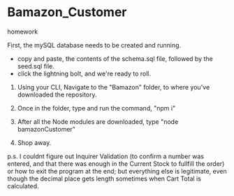 # Bamazon_Customer
homework

First, the mySQL database needs to be created and running.
  - copy and paste, the contents of the schema.sql file, followed by the seed.sql file.
  - click the lightning bolt, and we're ready to roll. 


1. Using your CLI, Navigate to the "Bamazon" folder, to where you've downloaded the repository.

2. Once in the folder, type and run the command, "npm i"

3. After all the Node modules are downloaded, type "node bamazonCustomer"

4. Shop away.

p.s. 
I couldnt figure out Inquirer Validation (to confirm a number was entered, and that there was enough in the Current Stock to fullfill the order) or how to exit the program at the end; 
but everything else is legitimate, even though the decimal place gets length sometimes when Cart Total is calculated.
